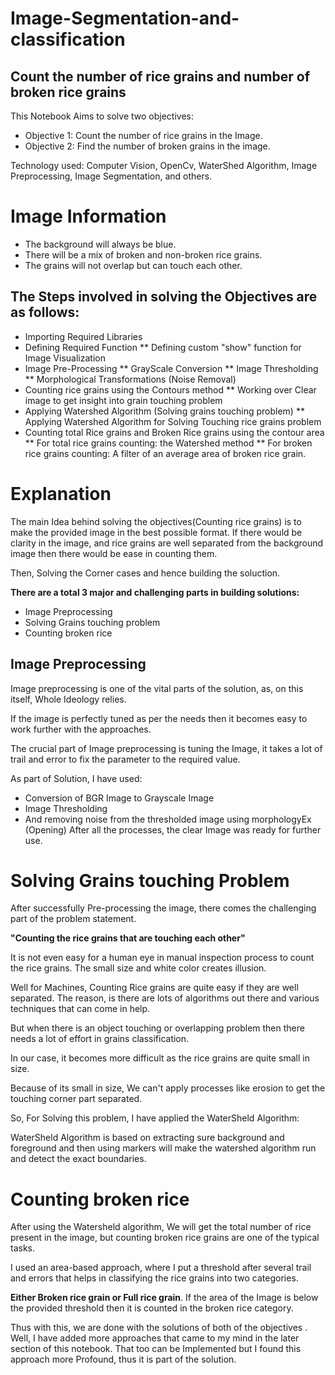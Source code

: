 # Image-Segmentation-and-classification
## Count the number of rice grains and number of broken rice grains


This Notebook Aims to solve two objectives:

* Objective 1: Count the number of rice grains in the Image.
* Objective 2: Find the number of broken grains in the image.

Technology used: Computer Vision, OpenCv, WaterShed Algorithm, Image Preprocessing, Image Segmentation, and others.



# Image Information
* The background will always be blue.
* There will be a mix of broken and non-broken rice grains.
* The grains will not overlap but can touch each other.

## The Steps involved in solving the Objectives are as follows:

* Importing Required Libraries
* Defining Required Function
** Defining custom "show" function for Image Visualization
* Image Pre-Processing
** GrayScale Conversion
** Image Thresholding
** Morphological Transformations (Noise Removal)
* Counting rice grains using the Contours method
** Working over Clear image to get insight into grain touching problem
* Applying Watershed Algorithm (Solving grains touching problem)
** Applying Watershed Algorithm for Solving Touching rice grains problem
* Counting total Rice grains and Broken Rice grains using the contour area
** For total rice grains counting: the Watershed method
** For broken rice grains counting: A filter of an average area of broken rice grain.


# Explanation
The main Idea behind solving the objectives(Counting rice grains) is to make the provided image in the best possible format.
If there would be clarity in the image, and rice grains are well separated from the background image then there would be ease in counting them.

Then, Solving the Corner cases and hence building the soluction.

**There are a total 3 major and challenging parts in building solutions:**

* Image Preprocessing
* Solving Grains touching problem
* Counting broken rice

## Image Preprocessing
Image preprocessing is one of the vital parts of the solution, as, on this itself, Whole Ideology relies.

If the image is perfectly tuned as per the needs then it becomes easy to work further with the approaches.

The crucial part of Image preprocessing is tuning the Image, it takes a lot of trail and error to fix the parameter to the required value.

As part of Solution, I have used:

* Conversion of BGR Image to Grayscale Image
* Image Thresholding
* And removing noise from the thresholded image using morphologyEx (Opening)
After all the processes, the clear Image was ready for further use.

# Solving Grains touching Problem
After successfully Pre-processing the image, there comes the challenging part of the problem statement.

**"Counting the rice grains that are touching each other"**

It is not even easy for a human eye in manual inspection process to count the rice grains. The small size and white color creates illusion.

Well for Machines,
Counting Rice grains are quite easy if they are well separated. The reason, is there are lots of algorithms out there and various techniques that can come in help.

But when there is an object touching or overlapping problem then there needs a lot of effort in grains classification.

In our case, it becomes more difficult as the rice grains are quite small in size.

Because of its small in size, We can't apply processes like erosion to get the touching corner part separated.

So, For Solving this problem, I have applied the WaterSheld Algorithm:

WaterSheld Algorithm is based on extracting sure background and foreground and then using markers will make the watershed algorithm run and detect the exact boundaries.


# Counting broken rice
After using the Watersheld algorithm, We will get the total number of rice present in the image, but counting broken rice grains are one of the typical tasks.

I used an area-based approach, where I put a threshold after several trail and errors that helps in classifying the rice grains into two categories.

**Either Broken rice grain or Full rice grain**.
If the area of the Image is below the provided threshold then it is counted in the broken rice category.

Thus with this, we are done with the solutions of both of the objectives .
Well,
I have added more approaches that came to my mind in the later section of this notebook. That too can be Implemented but I found this approach more Profound, thus it is part of the solution.
